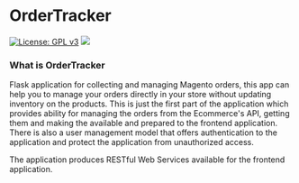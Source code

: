 # OrderTracker

[![License: GPL v3](https://img.shields.io/badge/License-GPLv3-blue.svg)](https://www.gnu.org/licenses/gpl-3.0)
[<img src="https://img.shields.io/badge/slack-@ordertracker-yellow.svg?logo=slack">](https://ordertracker.slack.com)

### What is OrderTracker
Flask application for collecting and managing Magento orders, this app can help you to manage your orders directly in your store without updating inventory on the products. This is just the first part of the application which provides ability for managing the orders from the Ecommerce's API, getting them and making the available and prepared to the frontend application. There is also a user management model that offers authentication to the application and protect the application from unauthorized access.

The application produces RESTful Web Services available for the frontend application.

